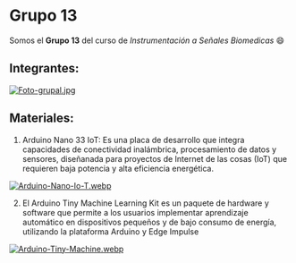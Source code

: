 # Grupo 13
Somos el **Grupo 13** del curso de *Instrumentación a Señales Biomedicas* :smile:

## Integrantes:
[![Foto-grupal.jpg](https://i.postimg.cc/1X1hnpw6/Foto-grupal.jpg)](https://postimg.cc/xJ5FBNsT)

## Materiales:
1. Arduino Nano 33 IoT: Es una placa de desarrollo que integra capacidades de conectividad inalámbrica, procesamiento de datos y sensores, diseñanada para proyectos de Internet de las cosas (IoT) que requieren baja potencia y alta eficiencia energética.

[![Arduino-Nano-Io-T.webp](https://i.postimg.cc/GmCxXRWv/Arduino-Nano-Io-T.webp)](https://postimg.cc/HV6MLqsL)

2. El Arduino Tiny Machine Learning Kit es un paquete de hardware y software que permite a los usuarios implementar aprendizaje automático en dispositivos pequeños y de bajo consumo de energía, utilizando la plataforma Arduino y Edge Impulse

[![Arduino-Tiny-Machine.webp](https://i.postimg.cc/7Zj9S7xY/Arduino-Tiny-Machine.webp)](https://postimg.cc/QFkc3F9R)